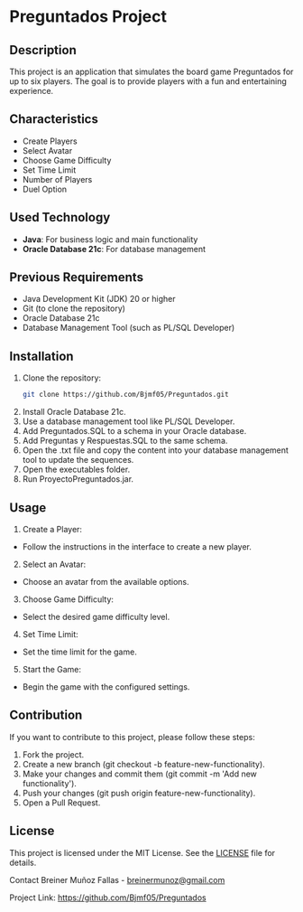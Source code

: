 # Preguntados Project

## Description
This project is an application that simulates the board game Preguntados for up to six players. The goal is to provide players with a fun and entertaining experience.

## Characteristics
- Create Players
- Select Avatar
- Choose Game Difficulty
- Set Time Limit
- Number of Players
- Duel Option

## Used Technology
- **Java**: For business logic and main functionality
- **Oracle Database 21c**: For database management

## Previous Requirements
- Java Development Kit (JDK) 20 or higher
- Git (to clone the repository)
- Oracle Database 21c
- Database Management Tool (such as PL/SQL Developer)

## Installation
1. Clone the repository:
   ```bash
   git clone https://github.com/Bjmf05/Preguntados.git
2. Install Oracle Database 21c.
3. Use a database management tool like PL/SQL Developer.
4. Add Preguntados.SQL to a schema in your Oracle database.
5. Add Preguntas y Respuestas.SQL to the same schema.
6. Open the .txt file and copy the content into your database management tool to update the sequences.
7. Open the executables folder.
8. Run ProyectoPreguntados.jar.

## Usage
1. Create a Player:
- Follow the instructions in the interface to create a new player.
2. Select an Avatar:
- Choose an avatar from the available options.
3. Choose Game Difficulty:
- Select the desired game difficulty level.
4. Set Time Limit:
- Set the time limit for the game.
5. Start the Game:
- Begin the game with the configured settings.
  
## Contribution
If you want to contribute to this project, please follow these steps:

1. Fork the project.
2. Create a new branch (git checkout -b feature-new-functionality).
3. Make your changes and commit them (git commit -m 'Add new functionality').
4. Push your changes (git push origin feature-new-functionality).
5. Open a Pull Request.

## License
This project is licensed under the MIT License. See the [LICENSE](LICENSE) file for details.

Contact
Breiner Muñoz Fallas - breinermunoz@gmail.com

Project Link: https://github.com/Bjmf05/Preguntados
